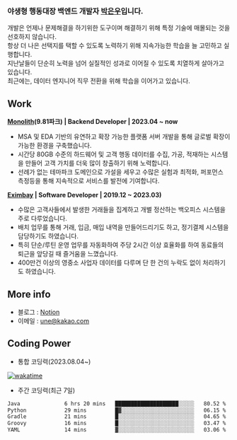 ###  야생형 행동대장 백엔드 개발자 [박은우](https://dev-wooyeon.github.io/quiz-app/)입니다. 

개발은 언제나 문제해결을 하기위한 도구이며 해결하기 위해 특정 기술에 매몰되는 것을 선호하지 않습니다.  
항상 더 나은 선택지를 택할 수 있도록 노력하기 위해 지속가능한 학습을 늘 고민하고 실행합니다.  
지난날들이 단순히 노력을 넘어 실질적인 성과로 이어질 수 있도록 치열하게 살아가고 있습니다.  
최근에는, 데이터 엔지니어 직무 전환을 위해 학습을 이어가고 있습니다.

## Work
**[Monolith](https://www.981park.com/)(9.81파크) | Backend Developer | 2023.04 ~ now**

- MSA 및 EDA 기반의 유연하고 확장 가능한 플랫폼 서버 개발을 통해 글로벌 확장이 가능한 환경을 구축했습니다.
- 시간당 80GB 수준의 하드웨어 및 고객 행동 데이터를 수집, 가공, 적재하는 시스템을 만들어 고객 가치를 더욱 많이 창출하기 위해 노력합니다.
- 선례가 없는 테마파크 도메인으로 가설을 세우고 수많은 실험과 최적화, 퍼포먼스 측정등을 통해 지속적으로 서비스를 발전에 기여합니다.

**[Eximbay](https://www.eximbay.com/index.do) | Software Developer | 2019.12 ~ 2023.03)**

- 수많은 고객사들에서 발생한 거래들을 집계하고 개별 정산하는 백오피스 시스템을 주로 다루었습니다.
- 배치 업무를 통해 거래, 입금, 매입 내역을 만들어드리기도 하고, 정기결제 시스템을 담당하기도 하였습니다.
- 특히 단순/루틴 운영 업무를 자동화하여 주당 2시간 이상 효율화를 하여 동료들의 퇴근을 앞당길 때 즐거움을 느꼈습니다.
- 400만건 이상의 영중소 사업자 데이터를 다루며 단 한 건의 누락도 없이 처리하기도 하였습니다.

## More info
- 블로그 : [Notion](https://notion-blog-ieunune.vercel.app)
- 이메일 : une@kakao.com

## Coding Power
- 통합 코딩력(2023.08.04~)

[![wakatime](https://wakatime.com/badge/user/099dd627-fdab-4072-b87a-fa91c7a76d8d.svg?style=for-the-badge)](https://wakatime.com/@099dd627-fdab-4072-b87a-fa91c7a76d8d)

- 주간 코딩력(최근 7일)

<!--START_SECTION:waka-->

```txt
Java              6 hrs 20 mins   ████████████████████░░░░░   80.52 %
Python            29 mins         █▓░░░░░░░░░░░░░░░░░░░░░░░   06.15 %
Gradle            21 mins         █░░░░░░░░░░░░░░░░░░░░░░░░   04.65 %
Groovy            16 mins         █░░░░░░░░░░░░░░░░░░░░░░░░   03.47 %
YAML              14 mins         ▓░░░░░░░░░░░░░░░░░░░░░░░░   03.06 %
```

<!--END_SECTION:waka-->
